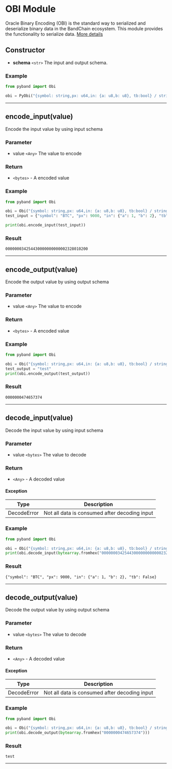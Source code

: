 <!--
order: 7
-->

# OBI Module

Oracle Binary Encoding (OBI) is the standard way to serialized and deserialize binary data in the BandChain ecosystem. This module provides the functionality to serialize data. [More details](/technical-specifications/obi.html)

## Constructor

- **schema** `<str>` The input and output schema.

### Example

```python
from pyband import Obi

obi = PyObi("{symbol: string,px: u64,in: {a: u8,b: u8}, tb:bool} / string")
```

---

## encode_input(value)

Encode the input value by using input schema

### Parameter

- value `<Any>` The value to encode

### Return

- `<bytes>` - A encoded value

### Example

```python
from pyband import Obi

obi = Obi("{symbol: string,px: u64,in: {a: u8,b: u8}, tb:bool} / string")
test_input = {"symbol": "BTC", "px": 9000, "in": {"a": 1, "b": 2}, "tb": False}

print(obi.encode_input(test_input))
```

### Result

```
000000034254430000000000002328010200
```

---

## encode_output(value)

Encode the output value by using output schema

### Parameter

- value `<Any>` The value to encode

### Return

- `<bytes>` - A encoded value

### Example

```python
from pyband import Obi

obi = Obi("{symbol: string,px: u64,in: {a: u8,b: u8}, tb:bool} / string")
test_output = "test"
print(obi.encode_output(test_output))
```

### Result

```
0000000474657374
```

---

## decode_input(value)

Decode the input value by using input schema

### Parameter

- value `<bytes>` The value to decode

### Return

- `<Any>` - A decoded value

#### Exception

| Type        | Description                                   |
| ----------- | --------------------------------------------- |
| DecodeError | Not all data is consumed after decoding input |

### Example

```python
from pyband import Obi

obi = Obi("{symbol: string,px: u64,in: {a: u8,b: u8}, tb:bool} / string")
print(obi.decode_input(bytearray.fromhex("000000034254430000000000002328010200")))
```

### Result

```
{"symbol": "BTC", "px": 9000, "in": {"a": 1, "b": 2}, "tb": False}
```

---

## decode_output(value)

Decode the output value by using output schema

### Parameter

- value `<bytes>` The value to decode

### Return

- `<Any>` - A decoded value

#### Exception

| Type        | Description                                   |
| ----------- | --------------------------------------------- |
| DecodeError | Not all data is consumed after decoding input |

### Example

```python
from pyband import Obi

obi = Obi("{symbol: string,px: u64,in: {a: u8,b: u8}, tb:bool} / string")
print(obi.decode_output(bytearray.fromhex("0000000474657374")))
```

### Result

```
test
```

---
